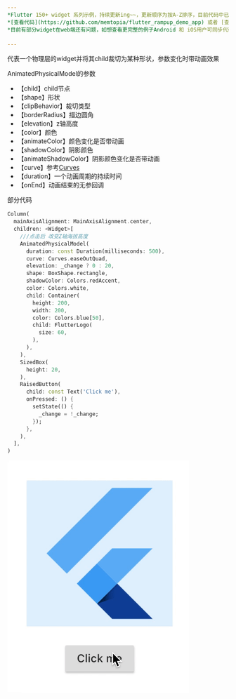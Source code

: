 ```yaml
---
*Flutter 150+ widget 系列示例，持续更新ing~~，更新顺序为按A-Z排序，目前代码中已包含151个示例。*<br>
*[查看代码](https://github.com/memtopia/flutter_rampup_demo_app) 或者 [查看web完整示例](https://memtopia.github.io)*<br>
*目前有部分widget在web端还有问题，如想查看更完整的例子Android 和 iOS用户可同步代码后编译安装到手机上查看*

---
```


代表一个物理层的widget并将其child裁切为某种形状，参数变化时带动画效果

AnimatedPhysicalModel的参数
* 【child】child节点
* 【shape】形状
* 【clipBehavior】裁切类型
* 【borderRadius】描边圆角
* 【elevation】z轴高度
* 【color】颜色
* 【animateColor】颜色变化是否带动画
* 【shadowColor】阴影颜色
* 【animateShadowColor】阴影颜色变化是否带动画
* 【curve】参考[Curves](https://api.flutter-io.cn/flutter/animation/Curves-class.html)
* 【duration】一个动画周期的持续时间
* 【onEnd】动画结束的无参回调



部分代码

```dart
Column(
  mainAxisAlignment: MainAxisAlignment.center,
  children: <Widget>[
    ///点击后 改变Z轴海拔高度
    AnimatedPhysicalModel(
      duration: const Duration(milliseconds: 500),
      curve: Curves.easeOutQuad,
      elevation: _change ? 0 : 20,
      shape: BoxShape.rectangle,
      shadowColor: Colors.redAccent,
      color: Colors.white,
      child: Container(
        height: 200,
        width: 200,
        color: Colors.blue[50],
        child: FlutterLogo(
          size: 60,
        ),
      ),
    ),
    SizedBox(
      height: 20,
    ),
    RaisedButton(
      child: const Text('Click me'),
      onPressed: () {
        setState(() {
          _change = !_change;
        });
      },
    ),
  ],
)
```
![AnimatedPhysicalModel](https://github.com/memtopia/flutter_rampup/raw/master/images/AnimatedPhysicalModel.gif)


